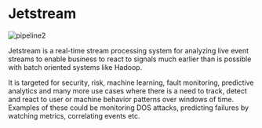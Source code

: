 Jetstream
=========

![pipeline2](https://github.scm.corp.ebay.com/data-infra-svcs/Jetstream/raw/master/documents/images/jetstream.png)

Jetstream is a real-time stream processing system for analyzing live event streams to enable business to react to signals much earlier than is possible with batch oriented systems like Hadoop. 

It is targeted for security, risk, machine learning, fault monitoring, predictive analytics and many more use cases where there is a need to track, detect and react to user or machine behavior patterns over windows of time. Examples of these could be monitoring DOS attacks, predicting failures by watching metrics, correlating events etc.


